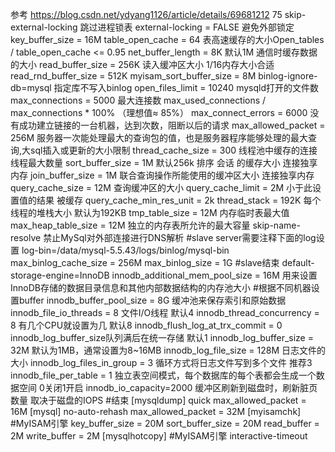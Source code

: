 参考 https://blog.csdn.net/ydyang1126/article/details/69681212
75
skip-external-locking 跳过进程锁表
external-locking = FALSE 避免外部锁定
key_buffer_size = 16M 
table_open_cache = 64  表高速缓存的大小Open_tables / table_open_cache <= 0.95
net_buffer_length = 8K 默认1M 通信时缓存数据的大小
read_buffer_size = 256K 读入缓冲区大小  1/16内存大小合适
read_rnd_buffer_size = 512K 
myisam_sort_buffer_size = 8M
binlog-ignore-db=mysql 指定库不写入binlog
open_files_limit    = 10240 mysqld打开的文件数
max_connections = 5000 最大连接数 max_used_connections / max_connections * 100% （理想值≈ 85%）
max_connect_errors = 6000 没有成功建立链接的一台机器，达到次数，阻断以后的请求
max_allowed_packet = 256M 服务器一次能处理最大的查询包的值，也是服务器程序能够处理的最大查询,大sql插入或更新的大小限制
thread_cache_size = 300 线程池中缓存的连接线程最大数量
sort_buffer_size = 1M 默认256k 排序 会话 的缓存大小 连接独享内存
join_buffer_size = 1M 联合查询操作所能使用的缓冲区大小 连接独享内存
query_cache_size = 12M 查询缓冲区的大小
query_cache_limit = 2M 小于此设置值的结果 被缓存
query_cache_min_res_unit = 2k
thread_stack = 192K 每个线程的堆栈大小 默认为192KB
tmp_table_size = 12M 内存临时表最大值
max_heap_table_size = 12M 独立的内存表所允许的最大容量
skip-name-resolve 禁止MySql对外部连接进行DNS解析
#slave server需要注释下面的log设置
log-bin=/data/mysql-5.5.43/logs/binlog/mysql-bin
max_binlog_cache_size = 256M
max_binlog_size = 1G
#slave结束
default-storage-engine=InnoDB
innodb_additional_mem_pool_size = 16M 用来设置InnoDB存储的数据目录信息和其他内部数据结构的内存池大小
#根据不同机器设置buffer
innodb_buffer_pool_size = 8G 缓冲池来保存索引和原始数据
innodb_file_io_threads = 8 文件I/O线程 默认4
innodb_thread_concurrency = 8 有几个CPU就设置为几 默认8
innodb_flush_log_at_trx_commit = 0 innodb_log_buffer_size队列满后在统一存储 默认1
innodb_log_buffer_size = 32M 默认为1MB，通常设置为8~16MB
innodb_log_file_size = 128M 日志文件的大小
innodb_log_files_in_group = 3 循环方式将日志文件写到多个文件 推荐3
innodb_file_per_table = 1 独立表空间模式，每个数据库的每个表都会生成一个数据空间 0关闭1开启
innodb_io_capacity=2000 缓冲区刷新到磁盘时，刷新脏页数量 取决于磁盘的IOPS
#结束
[mysqldump]
quick
max_allowed_packet = 16M
[mysql]
no-auto-rehash
max_allowed_packet = 32M
[myisamchk] #MyISAM引擎
key_buffer_size = 20M
sort_buffer_size = 20M
read_buffer = 2M
write_buffer = 2M
[mysqlhotcopy] #MyISAM引擎
interactive-timeout

